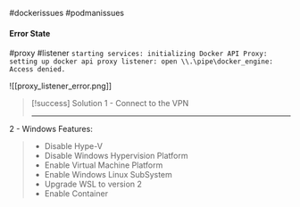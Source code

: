 #dockerissues #podmanissues 
#### Error State
#proxy #listener
`starting services: initializing Docker API Proxy: setting up docker api proxy listener: open \\.\pipe\docker_engine: Access denied.`

![[proxy_listener_error.png]]

>[!success] Solution
>1 - Connect to the VPN
>***
2 - Windows Features:
>- Disable Hype-V
>- Disable Windows Hypervision Platform
>- Enable Virtual Machine Platform
>- Enable Windows Linux SubSystem
>- Upgrade WSL to version 2
>- Enable Container






